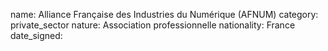 name: Alliance Française des Industries du Numérique (AFNUM)
category: private_sector
nature:  Association professionnelle 
nationality: France
date_signed:
    
